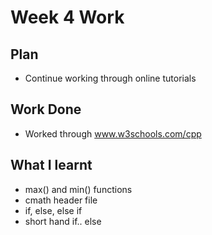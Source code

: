 # Week 4 Work
## Plan
- Continue working through online tutorials
## Work Done
- Worked through www.w3schools.com/cpp
## What I learnt
- max() and min() functions
- cmath header file
- if, else, else if
- short hand if.. else